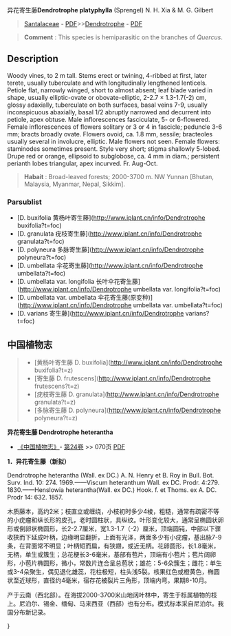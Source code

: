 异花寄生藤**Dendrotrophe platyphylla** (Sprengel) N. H. Xia & M. G. Gilbert

> [Santalaceae](http://www.iplant.cn/info/Santalaceae?t=foc) - [PDF](http://www.iplant.cn/foc/pdf/Santalaceae.pdf)>>[Dendrotrophe](http://www.iplant.cn/info/Dendrotrophe?t=foc) - [PDF](http://www.iplant.cn/foc/pdf/Dendrotrophe.pdf)


> **Comment** : 
> This species is hemiparasitic on the branches of *Quercus*.

## Description

Woody vines, to 2 m tall. Stems erect or twining, 4-ribbed at first, later terete, usually tuberculate and with longitudinally lengthened lenticels. Petiole flat, narrowly winged, short to almost absent; leaf blade varied in shape, usually elliptic-ovate or obovate-elliptic, 2-2.7 × 1.3-1.7(-2) cm, glossy adaxially, tuberculate on both surfaces, basal veins 7-9, usually inconspicuous abaxially, basal 1/2 abruptly narrowed and decurrent into petiole, apex obtuse. Male inflorescences fasciculate, 5- or 6-flowered. Female inflorescences of flowers solitary or 3 or 4 in fascicle; peduncle 3-6 mm; bracts broadly ovate. Flowers ovoid, ca. 1.8 mm, sessile; bracteoles usually several in involucre, elliptic. Male flowers not seen. Female flowers: staminodes sometimes present. Style very short; stigma shallowly 5-lobed. Drupe red or orange, ellipsoid to subglobose, ca. 4 mm in diam.; persistent perianth lobes triangular, apex incurved. Fr. Aug-Oct.


> **Habait** : 
> Broad-leaved forests; 2000-3700 m. NW Yunnan [Bhutan, Malaysia, Myanmar, Nepal, Sikkim].

### Parsublist

* [D.  buxifolia  黄杨叶寄生藤](http://www.iplant.cn/info/Dendrotrophe buxifolia?t=foc)
* [D.  granulata  疣枝寄生藤](http://www.iplant.cn/info/Dendrotrophe granulata?t=foc)
* [D.  polyneura  多脉寄生藤](http://www.iplant.cn/info/Dendrotrophe polyneura?t=foc)
* [D.  umbellata  伞花寄生藤](http://www.iplant.cn/info/Dendrotrophe umbellata?t=foc)
* [D.  umbellata var. longifolia  长叶伞花寄生藤](http://www.iplant.cn/info/Dendrotrophe umbellata var. longifolia?t=foc)
* [D.  umbellata var. umbellata  伞花寄生藤(原变种)](http://www.iplant.cn/info/Dendrotrophe umbellata var. umbellata?t=foc)
* [D.  varians  寄生藤](http://www.iplant.cn/info/Dendrotrophe varians?t=foc)


## 中国植物志

> * [黄杨叶寄生藤  D.  buxifolia](http://www.iplant.cn/info/Dendrotrophe buxifolia?t=z)
> * [寄生藤  D.  frutescens](http://www.iplant.cn/info/Dendrotrophe frutescens?t=z)
> * [疣枝寄生藤  D.  granulata](http://www.iplant.cn/info/Dendrotrophe granulata?t=z)
> * [多脉寄生藤  D.  polyneura](http://www.iplant.cn/info/Dendrotrophe polyneura?t=z)


**异花寄生藤 Dendrotrophe heterantha**

* [《中国植物志》](http://www.iplant.cn/frps)- [第24卷](http://www.iplant.cn/frps/vol/24) >> 070页 [PDF](http://www.iplant.cn/frps/pdf/24/070.pdf)

**1．异花寄生藤（新拟）**

Dendrotrophe heterantha (Wall. ex DC.) A. N. Henry et B. Roy in Bull. Bot. Surv. Ind. 10: 274. 1969.——Viscum heteranthum Wall. ex DC. Prodr. 4:279. 1830.——Henslowia heterantha(Wall. ex DC.) Hook. f. et Thoms. ex A. DC. Prodr 14: 632. 1857.

木质藤本，高约2米；枝直立或缠绕，小枝初时多少4棱，粗糙，通常有疏密不等的小疣瘤和纵长形的皮孔，老时圆柱状，具纵纹。叶形变化较大，通常呈椭圆状卵形或倒卵状椭圆形，长2-2.7厘米，宽1.3-1.7（-2）厘米，顶端圆钝，中部以下骤收狭而下延成叶柄，边缘明显翻折，上面有光泽，两面多少有小疣瘤，基出脉7-9条，在背面常不明显；叶柄短而扁，有狭翅，或近无柄。花卵圆形，长1.8毫米，无柄，单生或簇生；总花梗长3-6毫米，基部有苞片，顶端有小苞片；苞片阔卵形，小苞片椭圆形，微小，常数片连合呈总苞状；雄花：5-6朵簇生；雌花：单生或3-4朵聚生，偶见退化雄蕊，花柱极短，柱头浅5裂。核果红色或橙黄色，椭圆状至近球形，直径约4毫米，宿存花被裂片三角形，顶端内弯。果期8-10月。

产于云南（西北部）。在海拔2000-3700米山地阔叶林中，寄生于栎属植物的枝上。尼泊尔、锡金、缅甸、马来西亚（西部）也有分布。模式标本采自尼泊尔。我国分布新记录。

}